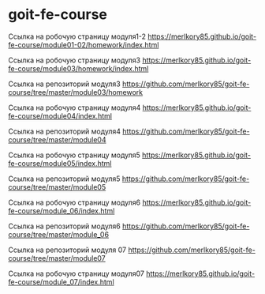# goit-fe-course
Ссылка на робочую страницу модуля1-2
https://merlkory85.github.io/goit-fe-course/module01-02/homework/index.html


Ссылка на робочую страницу модуля3
https://merlkory85.github.io/goit-fe-course/module03/homework/index.html

Ссылка на репозиторий модуля3
https://github.com/merlkory85/goit-fe-course/tree/master/module03/homework

Ссылка на робочую страницу модуля4
https://merlkory85.github.io/goit-fe-course/module04/index.html

Ссылка на репозиторий модуля4
https://github.com/merlkory85/goit-fe-course/tree/master/module04

Ссылка на робочую страницу модуля5
https://merlkory85.github.io/goit-fe-course/module05/index.html

Ссылка на репозиторий модуля5
https://github.com/merlkory85/goit-fe-course/tree/master/module05

Ссылка на робочую страницу модуля6
https://merlkory85.github.io/goit-fe-course/module_06/index.html

Ссылка на репозиторий модуля6
https://github.com/merlkory85/goit-fe-course/tree/master/module_06

Ссылка на репозиторий модуля 07
https://github.com/merlkory85/goit-fe-course/tree/master/module07

Ссылка на робочую страницу модуля07
https://merlkory85.github.io/goit-fe-course/module_07/index.html

